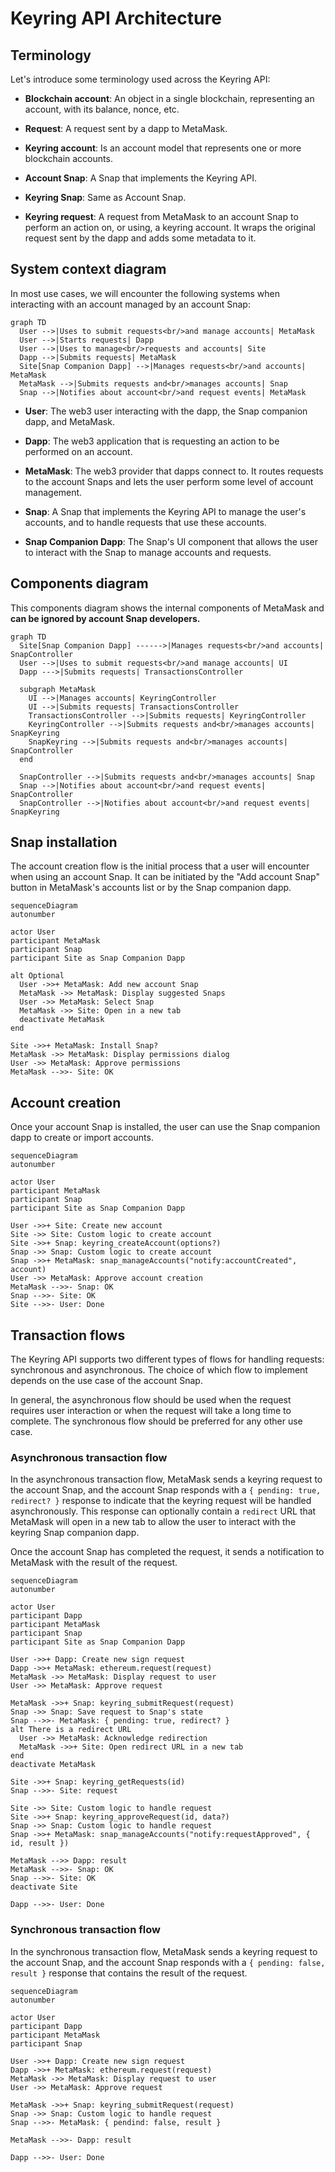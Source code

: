# Keyring API Architecture

## Terminology

Let's introduce some terminology used across the Keyring API:

- **Blockchain account**: An object in a single blockchain, representing an
  account, with its balance, nonce, etc.

- **Request**: A request sent by a dapp to MetaMask.

- **Keyring account**: Is an account model that represents one or more
  blockchain accounts.

- **Account Snap**: A Snap that implements the Keyring API.

- **Keyring Snap**: Same as Account Snap.

- **Keyring request**: A request from MetaMask to an account Snap to perform an
  action on, or using, a keyring account. It wraps the original request sent by
  the dapp and adds some metadata to it.

## System context diagram

In most use cases, we will encounter the following systems when interacting
with an account managed by an account Snap:

```mermaid
graph TD
  User -->|Uses to submit requests<br/>and manage accounts| MetaMask
  User -->|Starts requests| Dapp
  User -->|Uses to manage<br/>requests and accounts| Site
  Dapp -->|Submits requests| MetaMask
  Site[Snap Companion Dapp] -->|Manages requests<br/>and accounts| MetaMask
  MetaMask -->|Submits requests and<br/>manages accounts| Snap
  Snap -->|Notifies about account<br/>and request events| MetaMask
```

- **User**: The web3 user interacting with the dapp, the Snap companion dapp,
  and MetaMask.

- **Dapp**: The web3 application that is requesting an action to be performed
  on an account.

- **MetaMask**: The web3 provider that dapps connect to. It routes requests to
  the account Snaps and lets the user perform some level of account management.

- **Snap**: A Snap that implements the Keyring API to manage the user's
  accounts, and to handle requests that use these accounts.

- **Snap Companion Dapp**: The Snap's UI component that allows the user to
  interact with the Snap to manage accounts and requests.

## Components diagram

This components diagram shows the internal components of MetaMask and **can be
ignored by account Snap developers.**

```mermaid
graph TD
  Site[Snap Companion Dapp] ------>|Manages requests<br/>and accounts| SnapController
  User -->|Uses to submit requests<br/>and manage accounts| UI
  Dapp --->|Submits requests| TransactionsController

  subgraph MetaMask
    UI -->|Manages accounts| KeyringController
    UI -->|Submits requests| TransactionsController
    TransactionsController -->|Submits requests| KeyringController
    KeyringController -->|Submits requests and<br/>manages accounts| SnapKeyring
    SnapKeyring -->|Submits requests and<br/>manages accounts| SnapController
  end

  SnapController -->|Submits requests and<br/>manages accounts| Snap
  Snap -->|Notifies about account<br/>and request events| SnapController
  SnapController -->|Notifies about account<br/>and request events| SnapKeyring
```

## Snap installation

The account creation flow is the initial process that a user will encounter
when using an account Snap. It can be initiated by the "Add account Snap"
button in MetaMask's accounts list or by the Snap companion dapp.

```mermaid
sequenceDiagram
autonumber

actor User
participant MetaMask
participant Snap
participant Site as Snap Companion Dapp

alt Optional
  User ->>+ MetaMask: Add new account Snap
  MetaMask ->> MetaMask: Display suggested Snaps
  User ->> MetaMask: Select Snap
  MetaMask ->> Site: Open in a new tab
  deactivate MetaMask
end

Site ->>+ MetaMask: Install Snap?
MetaMask ->> MetaMask: Display permissions dialog
User ->> MetaMask: Approve permissions
MetaMask -->>- Site: OK
```

## Account creation

Once your account Snap is installed, the user can use the Snap companion dapp
to create or import accounts.

```mermaid
sequenceDiagram
autonumber

actor User
participant MetaMask
participant Snap
participant Site as Snap Companion Dapp

User ->>+ Site: Create new account
Site ->> Site: Custom logic to create account
Site ->>+ Snap: keyring_createAccount(options?)
Snap ->> Snap: Custom logic to create account
Snap ->>+ MetaMask: snap_manageAccounts("notify:accountCreated", account)
User ->> MetaMask: Approve account creation
MetaMask -->>- Snap: OK
Snap -->>- Site: OK
Site -->>- User: Done
```

## Transaction flows

The Keyring API supports two different types of flows for handling requests:
synchronous and asynchronous. The choice of which flow to implement depends on
the use case of the account Snap.

In general, the asynchronous flow should be used when the request requires user
interaction or when the request will take a long time to complete. The
synchronous flow should be preferred for any other use case.

### Asynchronous transaction flow

In the asynchronous transaction flow, MetaMask sends a keyring request to the
account Snap, and the account Snap responds with a `{ pending: true, redirect?
}` response to indicate that the keyring request will be handled
asynchronously. This response can optionally contain a `redirect` URL that
MetaMask will open in a new tab to allow the user to interact with the keyring
Snap companion dapp.

Once the account Snap has completed the request, it sends a notification to
MetaMask with the result of the request.

```mermaid
sequenceDiagram
autonumber

actor User
participant Dapp
participant MetaMask
participant Snap
participant Site as Snap Companion Dapp

User ->>+ Dapp: Create new sign request
Dapp ->>+ MetaMask: ethereum.request(request)
MetaMask ->> MetaMask: Display request to user
User ->> MetaMask: Approve request

MetaMask ->>+ Snap: keyring_submitRequest(request)
Snap ->> Snap: Save request to Snap's state
Snap -->>- MetaMask: { pending: true, redirect? }
alt There is a redirect URL
  User ->> MetaMask: Acknowledge redirection
  MetaMask ->>+ Site: Open redirect URL in a new tab
end
deactivate MetaMask

Site ->>+ Snap: keyring_getRequests(id)
Snap -->>- Site: request

Site ->> Site: Custom logic to handle request
Site ->>+ Snap: keyring_approveRequest(id, data?)
Snap ->> Snap: Custom logic to handle request
Snap ->>+ MetaMask: snap_manageAccounts("notify:requestApproved", { id, result })

MetaMask -->> Dapp: result
MetaMask -->>- Snap: OK
Snap -->>- Site: OK
deactivate Site

Dapp -->>- User: Done
```

### Synchronous transaction flow

In the synchronous transaction flow, MetaMask sends a keyring request to the
account Snap, and the account Snap responds with a `{ pending: false, result }`
response that contains the result of the request.

```mermaid
sequenceDiagram
autonumber

actor User
participant Dapp
participant MetaMask
participant Snap

User ->>+ Dapp: Create new sign request
Dapp ->>+ MetaMask: ethereum.request(request)
MetaMask ->> MetaMask: Display request to user
User ->> MetaMask: Approve request

MetaMask ->>+ Snap: keyring_submitRequest(request)
Snap ->> Snap: Custom logic to handle request
Snap -->>- MetaMask: { pendind: false, result }

MetaMask -->>- Dapp: result

Dapp -->>- User: Done
```
